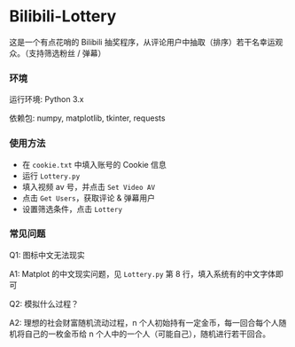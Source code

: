 # Bilibili-Lottery
这是一个有点花哨的 Bilibili 抽奖程序，从评论用户中抽取（排序）若干名幸运观众。（支持筛选粉丝 / 弹幕）

### 环境
运行环境: Python 3.x

依赖包: numpy, matplotlib, tkinter, requests

### 使用方法
* 在 `cookie.txt` 中填入账号的 Cookie 信息
* 运行 `Lottery.py`
* 填入视频 av 号，并点击 `Set Video AV`
* 点击 `Get Users`，获取评论 & 弹幕用户
* 设置筛选条件，点击 `Lottery`

### 常见问题
Q1: 图标中文无法现实

A1: Matplot 的中文现实问题，见 `Lottery.py` 第 8 行，填入系统有的中文字体即可

Q2: 模拟什么过程？

A2: 理想的社会财富随机流动过程，n 个人初始持有一定金币，每一回合每个人随机将自己的一枚金币给 n 个人中的一个人（可能自己），随机进行若干回合。


